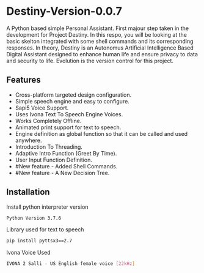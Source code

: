 
# Destiny-Version-0.0.7



A Python based simple Personal Assistant.
First majour step taken in the development for Project Destiny.
In this respo, you will be looking at the basic skelton integrated with some shell commands and its corresponding responses.
In theory, Destiny is an Autonomus Artificial Intelligence Based Digital Assistant designed to
enhance human life and ensure privacy to data and security to life.
Evolution is the version control for this project.
## Features

- Cross-platform targeted design configuration.
- Simple speech engine and easy to configure.
- Sapi5 Voice Support.
- Uses Ivona Text To Speech Engine Voices.
- Works Completely Offline.
- Animated print support for text to speech.
- Engine definition as global function so that it can be called and used anywhere.
- Introduction To Threading.
- Adaptive Intro Function (Greet By Time).
- User Input Function Definition.
- #New feature - Added Shell Commands.
- #New feature - A New Decision Tree.
## Installation

Install python interpreter version

```bash
Python Version 3.7.6

```
Library used for text to speech

```bash
pip install pyttsx3==2.7

```
Ivona Voice Used
```bash
IVONA 2 Salli - US English female voice [22kHz]

```
